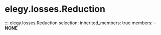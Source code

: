 
# elegy.losses.Reduction

::: elegy.losses.Reduction
    selection:
        inherited_members: true
        members:
            - __NONE__
        